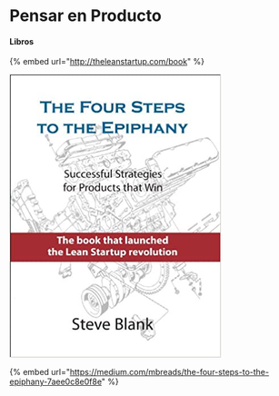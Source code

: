 # Pensar en Producto

#### Libros

{% embed url="http://theleanstartup.com/book" %}

![](<../../.gitbook/assets/imagen (2).png>)

{% embed url="https://medium.com/mbreads/the-four-steps-to-the-epiphany-7aee0c8e0f8e" %}
